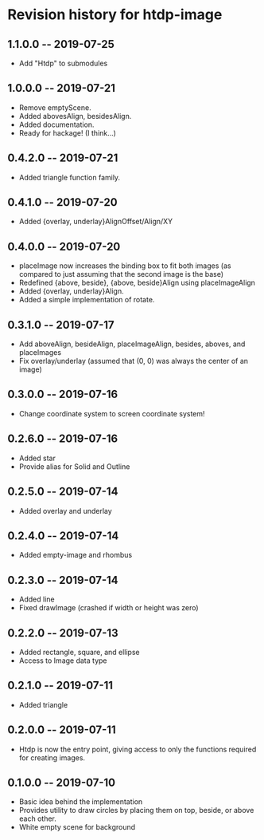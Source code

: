 # Revision history for htdp-image

## 1.1.0.0 -- 2019-07-25

* Add "Htdp" to submodules


## 1.0.0.0 -- 2019-07-21

* Remove emptyScene.
* Added abovesAlign, besidesAlign.
* Added documentation.
* Ready for hackage! (I think...)


## 0.4.2.0 -- 2019-07-21

* Added triangle function family.


## 0.4.1.0 -- 2019-07-20

* Added {overlay, underlay}AlignOffset/Align/XY


## 0.4.0.0 -- 2019-07-20

* placeImage now increases the binding box to fit both images
  (as compared to just assuming that the second image is the base)
* Redefined {above, beside}, {above, beside}Align using placeImageAlign
* Added {overlay, underlay}Align.
* Added a simple implementation of rotate.


## 0.3.1.0 -- 2019-07-17

* Add aboveAlign, besideAlign, placeImageAlign, besides, aboves, and placeImages
* Fix overlay/underlay (assumed that (0, 0) was always the center of an image)

## 0.3.0.0 -- 2019-07-16

* Change coordinate system to screen coordinate system!


## 0.2.6.0 -- 2019-07-16

* Added star
* Provide alias for Solid and Outline


## 0.2.5.0 -- 2019-07-14

* Added overlay and underlay


## 0.2.4.0 -- 2019-07-14

* Added empty-image and rhombus

## 0.2.3.0 -- 2019-07-14

* Added line
* Fixed drawImage (crashed if width or height was zero)


## 0.2.2.0 -- 2019-07-13

* Added rectangle, square, and ellipse
* Access to Image data type


## 0.2.1.0 -- 2019-07-11

* Added triangle


## 0.2.0.0 -- 2019-07-11

* Htdp is now the entry point, giving access to only the functions
  required for creating images.


## 0.1.0.0 -- 2019-07-10

* Basic idea behind the implementation
* Provides utility to draw circles by placing them on top,
  beside, or above each other.
* White empty scene for background
